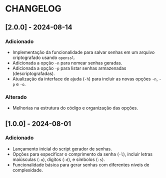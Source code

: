 # CHANGELOG

## [2.0.0] - 2024-08-14
### Adicionado
- Implementação da funcionalidade para salvar senhas em um arquivo criptografado usando `openssl`.
- Adicionada a opção `-n` para nomear senhas geradas.
- Adicionada a opção `-p` para listar senhas armazenadas (descriptografadas).
- Atualização da interface de ajuda (`-h`) para incluir as novas opções `-n`, `-p` e `-o`.

### Alterado
- Melhorias na estrutura do código e organização das opções.

## [1.0.0] - 2024-08-01
### Adicionado
- Lançamento inicial do script gerador de senhas.
- Opções para especificar o comprimento da senha (`-l`), incluir letras maiúsculas (`-u`), dígitos (`-d`), e símbolos (`-s`).
- Funcionalidade básica para gerar senhas com diferentes níveis de complexidade.

